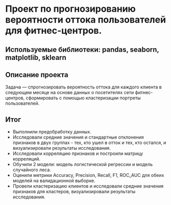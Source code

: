 # Проект по прогнозированию вероятности оттока пользователей для фитнес-центров.
## Используемые библиотеки: pandas, seaborn, matplotlib, sklearn
## Описание проекта
Задача — спрогнозировать вероятность оттока для каждого клиента в следующем месяце на основе данных о посетителях сети фитнес-центров, сформировать с помощью кластеризации портреты пользователей.
## Итог
- Выполнили предобработку данных.
- Исследовали средние значения и стандартные отклонения признаков в двух группах - тех, кто ушел в отток и тех, кто остался, и визуализировали результаты исследования.
- Исследовали корреляцию признаков и построили матрицу корреляций.
- Обучили 2 модели: модель логистической регрессии и модель случайного леса.
- Оценили метрики Accuracy, Precision, Recall, F1, ROC_AUC для обеих моделей на валидационной выборке.
- Провели кластеризацию клиентов и исследовали средние значения признаков для кластеров, визуализировали результаты исследования.